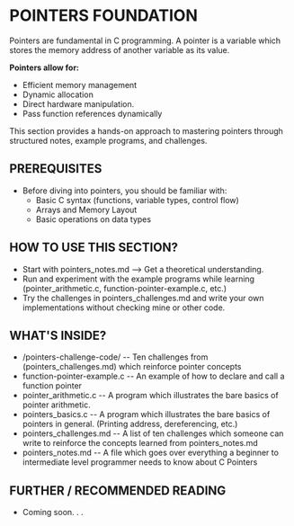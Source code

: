 # POINTERS FOUNDATION 

Pointers are fundamental in C programming. A pointer is a variable which stores the memory address of another variable as its 
value.

**Pointers allow for:** 
- Efficient memory management 
- Dynamic allocation 
- Direct hardware manipulation. 
- Pass function references dynamically 

This section provides a hands-on approach to mastering pointers through structured notes, example programs, and challenges. 


## PREREQUISITES 

- Before diving into pointers, you should be familiar with: 
    - Basic C syntax (functions, variable types, control flow)
    - Arrays and Memory Layout 
    - Basic operations on data types


## HOW TO USE THIS SECTION? 

- Start with pointers_notes.md --> Get a theoretical understanding.
- Run and experiment with the example programs while learning (pointer_arithmetic.c, function-pointer-example.c, etc.)
- Try the challenges in pointers_challenges.md and write your own implementations without checking mine or other code.


## WHAT'S INSIDE? 

- /pointers-challenge-code/ -- Ten challenges from (pointers_challenges.md) which reinforce pointer concepts
- function-pointer-example.c -- An example of how to declare and call a function pointer 
- pointer_arithmetic.c -- A program which illustrates the bare basics of pointer arithmetic.
- pointers_basics.c -- A program which illustrates the bare basics of pointers in general. (Printing address, dereferencing, etc.)
- pointers_challenges.md -- A list of ten challenges which someone can write to reinforce the concepts learned from pointers_notes.md
- pointers_notes.md -- A file which goes over everything a beginner to intermediate level programmer needs to know about C Pointers


## FURTHER / RECOMMENDED READING 

- Coming soon. . .
